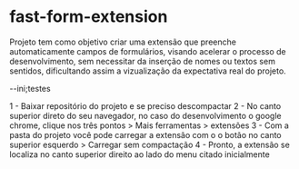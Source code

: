 
# fast-form-extension

Projeto tem como objetivo criar uma extensão que preenche automaticamente campos de formulários, visando acelerar o processo de desenvolvimento, sem necessitar da inserção de nomes ou textos sem sentidos, dificultando assim a vizualização da expectativa real do projeto.


--ini;testes

1 - Baixar repositório do projeto e se preciso descompactar
2 - No canto superior direto do seu navegador, no caso do desenvolvimento o google chrome, clique nos três pontos > Mais ferramentas > extensões
3 - Com a pasta do projeto você pode carregar a extensão com o o botão no canto superior esquerdo > Carregar sem compactação
4 - Pronto, a extensão se localiza no canto superior direito ao lado do menu citado inicialmente


